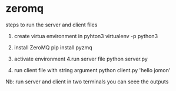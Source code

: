 # zeromq
steps to run the server and client files

  1. create virtua environment in pyhton3
     virtualenv -p python3 <env name>
  2. install ZeroMQ
     pip install pyzmq
  3. activate environment
  4.run server file
    python server.py
  
  5. run client file with string argument
    python client.py 'hello jomon'
  
  Nb: run server and client in two terminals you can seee the outputs

  
